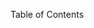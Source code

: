 <!-- Dark background color: #231F20 -->
<!-- Light text color: #F6F4DD -->
<!-- Orange text color: #FF8A00 -->

Table of Contents 
